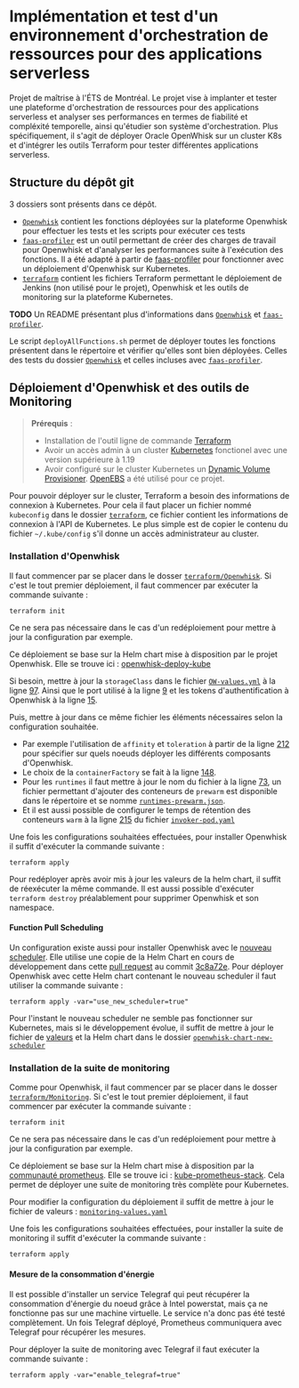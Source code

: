 # Implémentation et test d'un environnement d'orchestration de ressources pour des applications serverless

Projet de maîtrise à l'ÉTS de Montréal. Le projet vise à implanter et tester une plateforme d'orchestration de ressources pour des applications serverless et analyser ses performances en termes de fiabilité et compléxité temporelle, ainsi qu'étudier son système d'orchestration. Plus spécifiquement, il s'agit de déployer Oracle OpenWhisk sur un cluster K8s et d'intégrer les outils Terraform pour tester différentes applications serverless.

## Structure du dépôt git

3 dossiers sont présents dans ce dépôt.

- [`Openwhisk`](./OpenWhisk/) contient les fonctions déployées sur la plateforme Openwhisk pour effectuer les tests et les scripts pour exécuter ces tests
- [`faas-profiler`](./faas-profiler/) est un outil permettant de créer des charges de travail pour Openwhisk et d'analyser les performances suite à l'exécution des fonctions. Il a été adapté à partir de [faas-profiler](https://github.com/PrincetonUniversity/faas-profiler) pour fonctionner avec un déploiement d'Openwhisk sur Kubernetes.
- [`terraform`](./terraform/) contient les fichiers Terraform permettant le déploiement de Jenkins (non utilisé pour le projet), Openwhisk et les outils de monitoring sur la plateforme Kubernetes.

**TODO** Un README présentant plus d'informations dans [`Openwhisk`](./OpenWhisk/) et [`faas-profiler`](./faas-profiler/).

Le script `deployAllFunctions.sh` permet de déployer toutes les fonctions présentent dans le répertoire et vérifier qu'elles sont bien déployées. Celles des tests du dossier [`Openwhisk`](./OpenWhisk/) et celles incluses avec [`faas-profiler`](./faas-profiler/).

## Déploiement d'Openwhisk et des outils de Monitoring

>­­­**Prérequis** :
>
>- Installation de l'outil ligne de commande [Terraform](https://www.terraform.io/downloads)
>- Avoir un accès admin à un cluster [Kubernetes](https://github.com/kubernetes/kubernetes) fonctionel avec une version supérieure à 1.19
>- Avoir configuré sur le cluster Kubernetes un [Dynamic Volume Provisioner](https://kubernetes.io/docs/concepts/storage/dynamic-provisioning/). [OpenEBS](https://openebs.io/) a été utilisé pour ce projet.

Pour pouvoir déployer sur le cluster, Terraform a besoin des informations de connexion à Kubernetes. Pour cela il faut placer un fichier nommé `kubeconfig` dans le dossier [`terraform`](./terraform/), ce fichier contient les informations de connexion à l'API de Kubernetes. Le plus simple est de copier le contenu du fichier `~/.kube/config` s'il donne un accès administrateur au cluster.

### Installation d'Openwhisk

Il faut commencer par se placer dans le dosser [`terraform/Openwhisk`](./terraform/OpenWhisk/). Si c'est le tout premier déploiement, il faut commencer par exécuter la commande suivante :

```shell
terraform init
```

Ce ne sera pas nécessaire dans le cas d'un redéploiement pour mettre à jour la configuration par exemple.

Ce déploiement se base sur la Helm chart mise à disposition par le projet Openwhisk. Elle se trouve ici : [openwhisk-deploy-kube](https://github.com/apache/openwhisk-deploy-kube)

Si besoin, mettre à jour la `storageClass` dans le fichier [`OW-values.yml`](./terraform/OpenWhisk/OW-values.yml) à la ligne [97](https://github.com/MatheoAtche/projet-maitrise-ets/blob/1acc93ccd26bf8dc6719bfa9e38a08e65d985407/terraform/OpenWhisk/OW-values.yml#L97). Ainsi que le port utilisé à la ligne [9](https://github.com/MatheoAtche/projet-maitrise-ets/blob/1acc93ccd26bf8dc6719bfa9e38a08e65d985407/terraform/OpenWhisk/OW-values.yml#L9) et les tokens d'authentification à Openwhisk à la ligne [15](https://github.com/MatheoAtche/projet-maitrise-ets/blob/1acc93ccd26bf8dc6719bfa9e38a08e65d985407/terraform/OpenWhisk/OW-values.yml#L15).

Puis, mettre à jour dans ce même fichier les éléments nécessaires selon la configuration souhaitée.

- Par exemple l'utilisation de `affinity` et `toleration` à partir de la ligne [212](https://github.com/MatheoAtche/projet-maitrise-ets/blob/1acc93ccd26bf8dc6719bfa9e38a08e65d985407/terraform/OpenWhisk/OW-values.yml#L212) pour spécifier sur quels noeuds déployer les différents composants d'Openwhisk.
- Le choix de la `containerFactory` se fait à la ligne [148](https://github.com/MatheoAtche/projet-maitrise-ets/blob/1acc93ccd26bf8dc6719bfa9e38a08e65d985407/terraform/OpenWhisk/OW-values.yml#L148).
- Pour les `runtimes` il faut mettre à jour le nom du fichier à la ligne [73](https://github.com/MatheoAtche/projet-maitrise-ets/blob/1acc93ccd26bf8dc6719bfa9e38a08e65d985407/terraform/OpenWhisk/OW-values.yml#L73), un fichier permettant d'ajouter des conteneurs de `prewarm` est disponible dans le répertoire et se nomme [`runtimes-prewarm.json`](./terraform/OpenWhisk/openwhisk-chart/runtimes-prewarm.json).
- Et il est aussi possible de configurer le temps de rétention des conteneurs `warm` à la ligne [215](https://github.com/MatheoAtche/projet-maitrise-ets/blob/1acc93ccd26bf8dc6719bfa9e38a08e65d985407/terraform/OpenWhisk/openwhisk-chart/templates/invoker-pod.yaml#L215) du fichier [`invoker-pod.yaml`](./terraform/OpenWhisk/openwhisk-chart/templates/invoker-pod.yaml)

Une fois les configurations souhaitées effectuées, pour installer Openwhisk il suffit d'exécuter la commande suivante :

```shell
terraform apply
```

Pour redéployer après avoir mis à jour les valeurs de la helm chart, il suffit de réexécuter la même commande. Il est aussi possible d'exécuter `terraform destroy` préalablement pour supprimer Openwhisk et son namespace.

#### Function Pull Scheduling

Un configuration existe aussi pour installer Openwhisk avec le [nouveau scheduler](https://github.com/apache/openwhisk/blob/a1639f0e4d7270c9a230190ac26acb61413b6bbb/proposals/POEM-2-function-pulling-container-scheduler.md). Elle utilise une copie de la Helm Chart en cours de développement dans cette [pull request](https://github.com/apache/openwhisk-deploy-kube/pull/729) au commit [3c8a72e](https://github.com/hunhoffe/openwhisk-deploy-kube/commit/3c8a72e73f724ae941bc33a8ad72797b21725088). Pour déployer Openwhisk avec cette Helm chart contenant le nouveau scheduler il faut utiliser la commande suivante :

```shell
terraform apply -var="use_new_scheduler=true"
```

Pour l'instant le nouveau scheduler ne semble pas fonctionner sur Kubernetes, mais si le développement évolue, il suffit de mettre à jour le fichier de [valeurs](./terraform/OpenWhisk/OW-values-new-scheduler.yml) et la Helm chart dans le dossier [`openwhisk-chart-new-scheduler`](./terraform/OpenWhisk/openwhisk-chart-new-scheduler/)

### Installation de la suite de monitoring

Comme pour Openwhisk, il faut commencer par se placer dans le dosser [`terraform/Monitoring`](./terraform/Monitoring/). Si c'est le tout premier déploiement, il faut commencer par exécuter la commande suivante :

```shell
terraform init
```

Ce ne sera pas nécessaire dans le cas d'un redéploiement pour mettre à jour la configuration par exemple.

Ce déploiement se base sur la Helm chart mise à disposition par la [communauté prometheus](https://github.com/prometheus-community). Elle se trouve ici : [kube-prometheus-stack](https://github.com/prometheus-community/helm-charts/tree/main/charts/kube-prometheus-stack). Cela permet de déployer une suite de monitoring très complète pour Kubernetes.

Pour modifier la configuration du déploiement il suffit de mettre à jour le fichier de valeurs : [`monitoring-values.yaml`](./terraform/Monitoring/monitoring-values.yaml)

Une fois les configurations souhaitées effectuées, pour installer la suite de monitoring il suffit d'exécuter la commande suivante :

```shell
terraform apply
```

#### Mesure de la consommation d'énergie

Il est possible d'installer un service Telegraf qui peut récupérer la consommation d'énergie du noeud grâce à Intel powerstat, mais ça ne fonctionne pas sur une machine virtuelle. Le service n'a donc pas été testé complètement.
Un fois Telegraf déployé, Prometheus communiquera avec Telegraf pour récupérer les mesures.

Pour déployer la suite de monitoring avec Telegraf il faut exécuter la commande suivante :

```shell
terraform apply -var="enable_telegraf=true"
```
